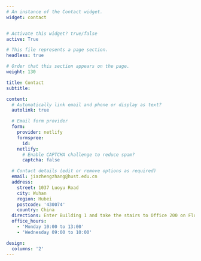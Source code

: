 ```yaml
---
# An instance of the Contact widget.
widget: contact


# Activate this widget? true/false
active: True

# This file represents a page section.
headless: true

# Order that this section appears on the page.
weight: 130

title: Contact
subtitle:

content:
  # Automatically link email and phone or display as text?
  autolink: true

  # Email form provider
  form:
    provider: netlify
    formspree:
      id:
    netlify:
      # Enable CAPTCHA challenge to reduce spam?
      captcha: false

  # Contact details (edit or remove options as required)
  email: jiazhengzhang@hust.edu.cn
  address:
    street: 1037 Luoyu Road
    city: Wuhan
    region: Hubei
    postcode: '430074'
    country: China
  directions: Enter Building 1 and take the stairs to Office 200 on Floor 2
  office_hours:
    - 'Monday 10:00 to 13:00'
    - 'Wednesday 09:00 to 10:00'

design:
  columns: '2'
---
```



<!-- School of Electronic, Information and Communications
Huazhong University of Science & Technology
Luoyulu #1037, Wuhan, Hubei
China, 430074 -->